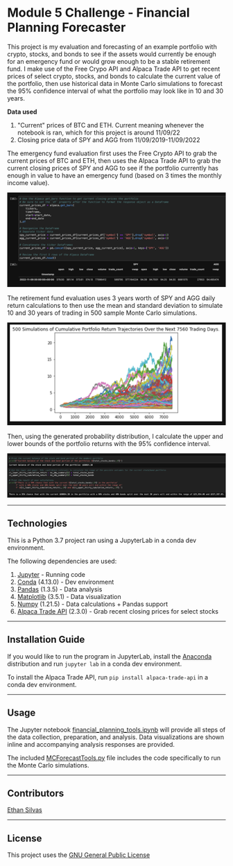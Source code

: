 # Module 5 Challenge - Financial Planning Forecaster

This project is my evaluation and forecasting of an example portfolio with crypto, stocks, and bonds to see if the assets would currently be enough for an emergency fund or would grow enough to be a stable retirement fund. I make use of the Free Crypo API and Alpaca Trade API to get recent prices of select crypto, stocks, and bonds to calculate the current value of the portfolio, then use historical data in Monte Carlo simulations to forecast the 95% confidence interval of what the portfolio may look like in 10 and 30 years. 

**Data used**
1. "Current" prices of BTC and ETH. Current meaning whenever the notebook is ran, which for this project is around 11/09/22
2. Closing price data of SPY and AGG from 11/09/2019-11/09/2022

The emergency fund evaluation first uses the Free Crypto API to grab the current prices of BTC and ETH, then uses the Alpaca Trade API to grab the current closing prices of SPY and AGG to see if the portfolio currently has enough in value to have an emergency fund (based on 3 times the monthly income value).

![Using Alpaca Trade API to calculate current SPY and AGG holdings value](/Images/spy_agg_prices.png)

The retirement fund evaluation uses 3 years worth of SPY and AGG daily return calculations to then use the mean and standard deviation to simulate 10 and 30 years of trading in 500 sample Monte Carlo simulations. 

![Line plot of Monte Carlo simulation for 30 years](/Images/monte_carlo_sim.png)

Then, using the generated probability distribution, I calculate the upper and lower bounds of the portfolio returns with the 95% confidence interval.

![Calculations of the upper and lower bounds for a 95% confidence interval, using 3 years of SPY and AGG prices](/Images/confidence_interval.png)

---

## Technologies

This is a Python 3.7 project ran using a JupyterLab in a conda dev environment. 

The following dependencies are used: 
1. [Jupyter](https://jupyter.org/) - Running code 
2. [Conda](https://github.com/conda/conda) (4.13.0) - Dev environment
3. [Pandas](https://github.com/pandas-dev/pandas) (1.3.5) - Data analysis
4. [Matplotlib](https://github.com/matplotlib/matplotlib) (3.5.1) - Data visualization
5. [Numpy](https://numpy.org/) (1.21.5) - Data calculations + Pandas support
6. [Alpaca Trade API](https://alpaca.markets/) (2.3.0) - Grab recent closing prices for select stocks


---

## Installation Guide

If you would like to run the program in JupyterLab, install the [Anaconda](https://www.anaconda.com/products/distribution) distribution and run `jupyter lab` in a conda dev environment.

To install the Alpaca Trade API, run `pip install alpaca-trade-api` in a conda dev environment. 

---

## Usage

The Jupyter notebook [financial_planning_tools.ipynb](/financial_planning_tools.ipynb) will provide all steps of the data collection, preparation, and analysis. Data visualizations are shown inline and accompanying analysis responses are provided.

The included [MCForecastTools.py](/MCForecastTools.py) file includes the code specifically to run the Monte Carlo simulations.

---

## Contributors

[Ethan Silvas](https://github.com/ethansilvas)

---

## License

This project uses the [GNU General Public License](https://choosealicense.com/licenses/gpl-3.0/)
